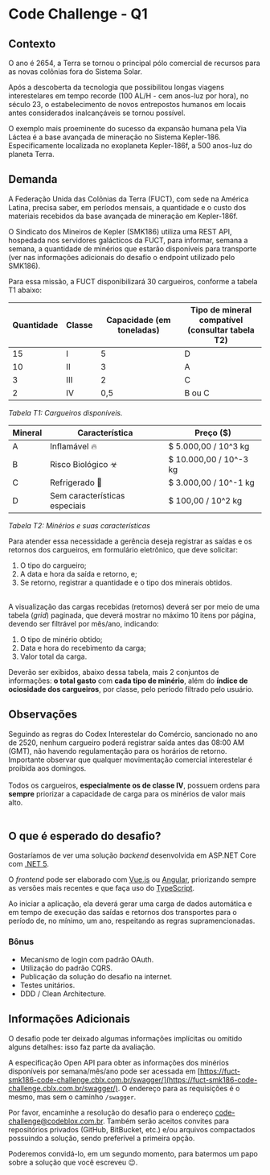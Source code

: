 # Code Challenge - Q1

## Contexto

O ano é 2654, a Terra se tornou o principal pólo comercial de recursos para as novas colônias fora do Sistema Solar.

Após a descoberta da tecnologia que possibilitou longas viagens interestelares em tempo recorde (100 AL/H - cem anos-luz por hora), no século 23, o estabelecimento de novos entrepostos humanos em locais antes considerados inalcançáveis se tornou possível. 

O exemplo mais proeminente do sucesso da expansão humana pela Via Láctea é a base avançada de mineração no Sistema Kepler-186. Especificamente localizada no exoplaneta Kepler-186f, a 500 anos-luz do planeta Terra.

## Demanda


A Federação Unida das Colônias da Terra (FUCT), com sede na América Latina, precisa saber, em períodos mensais, a quantidade e o custo dos materiais recebidos da base avançada de mineração em Kepler-186f.

O Sindicato dos Mineiros de Kepler (SMK186) utiliza uma REST API, hospedada nos servidores galácticos da FUCT, para informar, semana a semana, a quantidade de minérios que estarão disponíveis para transporte (ver nas informações adicionais do desafio o endpoint utilizado pelo SMK186).

Para essa missão, a FUCT disponibilizará 30 cargueiros, conforme a tabela T1 abaixo:

| Quantidade | Classe | Capacidade (em toneladas) | Tipo de mineral compatível<br>(consultar tabela T2) |
|---|---|---|---|
| 15     | I      | 5                         | D                                                             |
| 10         | II     | 3                         | A                                                             |
| 3          | III    | 2                         | C                                                             |
| 2          | IV     | 0,5                       | B ou C                                                        |


*Tabela T1: Cargueiros disponíveis.*


| Mineral | Característica                | Preço ($)              |
|---|---|---|
| A       | Inflamável 🔥                  | $ 5.000,00 / 10^3 kg   |
| B       | Risco Biológico ☣             | $ 10.000,00 / 10^-3 kg |
| C       | Refrigerado 🧊                 | $ 3.000,00 / 10^-1 kg  |
| D       | Sem características especiais | $ 100,00 / 10^2 kg     |


*Tabela T2: Minérios e suas características*


Para atender essa necessidade a gerência deseja registrar as saídas e os retornos dos cargueiros, em formulário eletrônico, que deve solicitar:
1. O tipo do cargueiro;
2. A data e hora da saída e retorno, e;
3. Se retorno, registrar a quantidade e o tipo dos minerais obtidos.
<br/><br/>

A visualização das cargas recebidas (retornos) deverá ser por meio de uma tabela (*grid*) paginada, que deverá mostrar no máximo 10 itens por página, devendo ser filtrável por mês/ano, indicando:
1. O tipo de minério obtido;
2. Data e hora do recebimento da carga;
3. Valor total da carga.

Deverão ser exibidos, abaixo dessa tabela, mais 2 conjuntos de informações: **o total gasto** com **cada tipo de minério**, além do **índice de ociosidade dos cargueiros**, por classe, pelo período filtrado pelo usuário.

## Observações

Seguindo as regras do Codex Interestelar do Comércio, sancionado no ano de 2520, nenhum cargueiro poderá registrar saída antes das 08:00 AM (GMT), não havendo regulamentação para os horários de retorno. Importante observar que qualquer movimentação comercial interestelar é proibida aos domingos.
<br/><br/>
Todos os cargueiros, **especialmente os de classe IV**, possuem ordens para **sempre** priorizar a capacidade de carga para os minérios de valor mais alto.
<br/><br/>

## O que é esperado do desafio?

Gostaríamos de ver uma solução *backend* desenvolvida em ASP.NET Core com [.NET 5](https://dotnet.microsoft.com/download/dotnet/5.0).

O *frontend* pode ser elaborado com [Vue.js](https://vuejs.org/) ou [Angular](https://angular.io/), priorizando sempre as versões mais recentes e que faça uso do [TypeScript](https://www.typescriptlang.org/).

Ao iniciar a aplicação, ela deverá gerar uma carga de dados automática e em tempo de execução das saídas e retornos dos transportes para o período de, no mínimo, um ano, respeitando as regras supramencionadas.

### Bônus
- Mecanismo de login com padrão OAuth.
- Utilização do padrão CQRS.
- Publicação da solução do desafio na internet.
- Testes unitários.
- DDD / Clean Architecture.

## Informações Adicionais

O desafio pode ter deixado algumas informações implícitas ou omitido alguns detalhes: isso faz parte da avaliação.

A especificação Open API para obter as informações dos minérios disponíveis por semana/mês/ano pode ser acessada em [https://fuct-smk186-code-challenge.cblx.com.br/swagger/](https://fuct-smk186-code-challenge.cblx.com.br/swagger/). O endereço para as requisições é o mesmo, mas sem o caminho `/swagger`.

Por favor, encaminhe a resolução do desafio para o endereço [code-challenge@codeblox.com.br](mailto:code-challenge@codeblox.com.br). Também serão aceitos convites para repositórios privados (GitHub, BitBucket, etc.) e/ou arquivos compactados possuindo a solução, sendo preferível a primeira opção.

Poderemos convidá-lo, em um segundo momento, para batermos um papo sobre a solução que você escreveu 😉.
